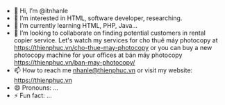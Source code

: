- 👋 Hi, I’m @itnhanle
- 👀 I’m interested in HTML, software developer, researching.
- 🌱 I’m currently learning HTML, PHP, Java...
- 💞️ I’m looking to collaborate on finding potential customers in rental copier service. Let's watch my services for cho thuê máy photocopy at https://thienphuc.vn/cho-thue-may-photocopy or you can buy a new photocopy machine for your offices at bán máy photocopy https://thienphuc.vn/ban-may-photocopy/
- 📫 How to reach me nhanle@thienphuc.vn or visit my website: https://thienphuc.vn
- 😄 Pronouns: ...
- ⚡ Fun fact: ...

<!---
itnhanle/itnhanle is a ✨ special ✨ repository because its `README.md` (this file) appears on your GitHub profile.
You can click the Preview link to take a look at your changes.
--->
